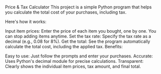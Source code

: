 Price & Tax Calculator
This project is a simple Python program that helps you calculate the total cost of your purchases, including tax.

Here's how it works:

Input item prices: Enter the price of each item you bought, one by one. You can stop adding items anytime.
Set the tax rate: Specify the tax rate as a decimal (e.g., 0.08 for 8%).
Get the total: See the program automatically calculate the total cost, including the applied tax.
Benefits:

Easy to use: Just follow the prompts and enter your purchases.
Accurate: Uses Python's decimal module for precise calculations.
Transparent: Clearly shows the individual item prices, tax amount, and final total.
